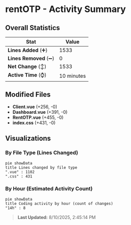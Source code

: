 # rentOTP - Activity Summary 

## Overall Statistics

| Stat                   | Value                                                             |
| ---------------------- | ----------------------------------------------------------------- |
| **Lines Added** (➕)   | 1533                                          |
| **Lines Removed** (➖) | 0                                        |
| **Net Change** (↕)    | 1533                |
| **Active Time** (⌚)   | 10 minutes |


## Modified Files
- **Client.vue** (+256, -0)
- **Dashboard.vue** (+391, -0)
- **RentOTP.vue** (+455, -0)
- **index.css** (+431, -0)

## Visualizations

### By File Type (Lines Changed)

```mermaid
pie showData
title Lines changed by file type
".vue" : 1102
".css" : 431
```

### By Hour (Estimated Activity Count)

```mermaid
pie showData
title Coding activity by hour (count of changes)
"14h" : 8
```


> **Last Updated:** 8/10/2025, 2:45:14 PM